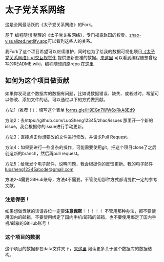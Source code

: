 # 太子党关系网络
这是全网最活跃的《太子党关系网络》的Fork。

基于 编程随想 整理的《太子党关系网络》，专门揭露赵国的权贵。[zhao-visualized.netlify.app](https://zhao-visualized.netlify.app)可以看到这些人的关系。

我Fork了这个项目希望可以继续维护，同时也为了给我的数据可视化项目[《太子党关系网络》可交互视觉化](https://github.com/LuoSheng12345/zhao-visualized) 提供更新更准的数据。[来这里](https://github.com/LuoSheng12345/zhao/blob/master/OLD_README.wiki) 可以看到编程随想曾经写的README.wiki，编程随想的原repo [在这里](https://github.com/programthink/zhao)

## 如何为这个项目做贡献
如果你发现这个数据库的数据有问题，比如说数据错误、缺失、或者过时，希望可以修改、添加文件的话，可以通过以下的方式做贡献。

方法1（推荐！）：填写这个表单 [forms.gle/H9EGn7WW6xRkA8Ed9](https://forms.gle/H9EGn7WW6xRkA8Ed9)

方法2：去https://github.com/LuoSheng12345/zhao/issues 那里开一个新的issue。我会根据你的issue进行手动更新。

方法3：直接点击你想要改的文件进行修改，并请求Pull Request。

方法4：如果要进行一些复杂的操作，可能需要使用git，把这个项目clone了之后创造新的branch，然后再pull request。

方法5：给我发个电子邮件，说明问题，我会根据你的反馈更新。我的电子邮件[luosheng12345abcde@gmail.com](mailto:luosheng12345abcde@gmail.com)

方法2-4需要GitHub账号，方法4不需要。不管使用那种方式都请提供一定的参考文献。

### 注意保密！
如果想做贡献的话请各位一定要**注意保密**！！！！！ 不管用那种办法，都不要使用国内的邮箱，不要使用绑定了国内手机/邮箱的邮箱，也不要使用绑定了国内手机/邮箱的GitHub账号！

### 这个项目的数据
这个项目的数据都在data文件夹下，[来这里](https://github.com/LuoSheng12345/zhao/blob/master/data/README.md) 阅读更多关于这个数据库的数据结构。
